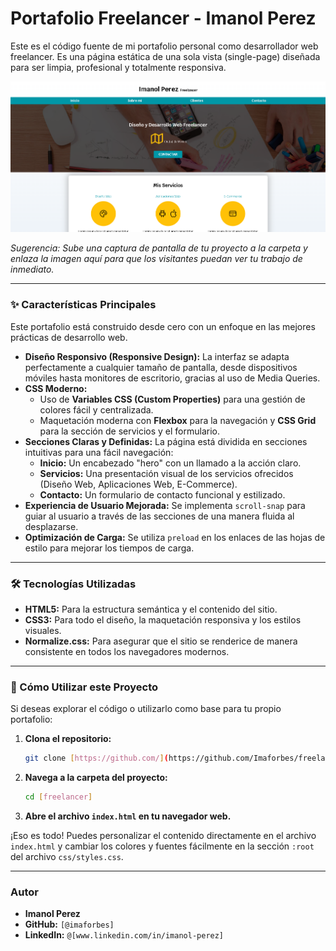 # Portafolio Freelancer - Imanol Perez

Este es el código fuente de mi portafolio personal como desarrollador web freelancer. Es una página estática de una sola vista (single-page) diseñada para ser limpia, profesional y totalmente responsiva.

![Vista Previa del Portafolio](https://github.com/Imaforbes/freelancer_portfolio/blob/main/Proy3.png?raw=true)

_Sugerencia: Sube una captura de pantalla de tu proyecto a la carpeta y enlaza la imagen aquí para que los visitantes puedan ver tu trabajo de inmediato._

---

### ✨ Características Principales

Este portafolio está construido desde cero con un enfoque en las mejores prácticas de desarrollo web.

- **Diseño Responsivo (Responsive Design):** La interfaz se adapta perfectamente a cualquier tamaño de pantalla, desde dispositivos móviles hasta monitores de escritorio, gracias al uso de Media Queries.
- **CSS Moderno:**
  - Uso de **Variables CSS (Custom Properties)** para una gestión de colores fácil y centralizada.
  - Maquetación moderna con **Flexbox** para la navegación y **CSS Grid** para la sección de servicios y el formulario.
- **Secciones Claras y Definidas:** La página está dividida en secciones intuitivas para una fácil navegación:
  - **Inicio:** Un encabezado "hero" con un llamado a la acción claro.
  - **Servicios:** Una presentación visual de los servicios ofrecidos (Diseño Web, Aplicaciones Web, E-Commerce).
  - **Contacto:** Un formulario de contacto funcional y estilizado.
- **Experiencia de Usuario Mejorada:** Se implementa `scroll-snap` para guiar al usuario a través de las secciones de una manera fluida al desplazarse.
- **Optimización de Carga:** Se utiliza `preload` en los enlaces de las hojas de estilo para mejorar los tiempos de carga.

---

### 🛠️ Tecnologías Utilizadas

- **HTML5:** Para la estructura semántica y el contenido del sitio.
- **CSS3:** Para todo el diseño, la maquetación responsiva y los estilos visuales.
- **Normalize.css:** Para asegurar que el sitio se renderice de manera consistente en todos los navegadores modernos.

---

### 📂 Cómo Utilizar este Proyecto

Si deseas explorar el código o utilizarlo como base para tu propio portafolio:

1.  **Clona el repositorio:**
    ```bash
    git clone [https://github.com/](https://github.com/Imaforbes/freelancer_portfolio.git)
    ```
2.  **Navega a la carpeta del proyecto:**
    ```bash
    cd [freelancer]
    ```
3.  **Abre el archivo `index.html` en tu navegador web.**

¡Eso es todo! Puedes personalizar el contenido directamente en el archivo `index.html` y cambiar los colores y fuentes fácilmente en la sección `:root` del archivo `css/styles.css`.

---

### Autor

- **Imanol Perez**
- **GitHub:** `[@imaforbes]`
- **LinkedIn:** `@[www.linkedin.com/in/imanol-perez]`
